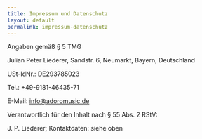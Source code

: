 ```yaml
---
title: Impressum und Datenschutz
layout: default
permalink: impressum-datenschutz
---
```


Angaben gemäß § 5 TMG


Julian Peter Liederer, Sandstr. 6, Neumarkt, Bayern, Deutschland


USt-IdNr.: DE293785023

Tel.: +49-9181-46435-71

E-Mail: info@adoromusic.de


Verantwortlich für den Inhalt nach § 55 Abs. 2 RStV:

J. P. Liederer; Kontaktdaten: siehe oben

